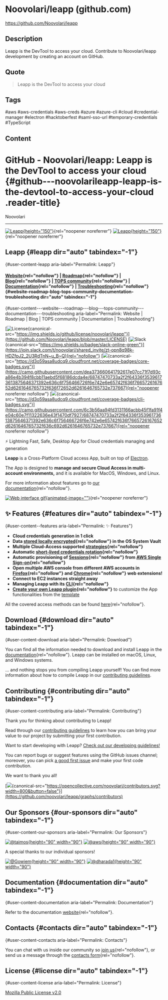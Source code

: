 # Noovolari/leapp (github.com)

<https://github.com/Noovolari/leapp>

## Description

Leapp is the DevTool to access your cloud. Contribute to Noovolari/leapp development by creating an account on GitHub.

## Quote

> Leapp is the DevTool to access your cloud

## Tags

#aws #aws-credentials #aws-creds #azure #azure-cli #cloud #credential-manager #electron #hacktoberfest #saml-sso-url #temporary-credentials #TypeScript

## Content

# GitHub - Noovolari/leapp: Leapp is the DevTool to access your cloud {#github---noovolarileapp-leapp-is-the-devtool-to-access-your-cloud .reader-title}

Noovolari

------------------------------------------------------------------------

[![Leapp](https://github.com/Noovolari/leapp/raw/master/.github/images/README-1.png#gh-dark-mode-only){height="150"}](https://github.com/Noovolari/leapp/blob/master/.github/images/README-1.png#gh-dark-mode-only){rel="noopener noreferrer"}
[![Leapp](https://github.com/Noovolari/leapp/raw/master/.github/images/README-1-dark.png#gh-light-mode-only){height="150"}](https://github.com/Noovolari/leapp/blob/master/.github/images/README-1-dark.png#gh-light-mode-only){rel="noopener noreferrer"}

## Leapp {#leapp dir="auto" tabindex="-1"}

[](#leapp){#user-content-leapp aria-label="Permalink: Leapp"}

#### [Website](https://www.leapp.cloud/){rel="nofollow"} \| [Roadmap](https://roadmap.leapp.cloud/tabs/4-in-progress){rel="nofollow"} \| [Blog](https://medium.com/leapp-cloud){rel="nofollow"} \| [TOPS community](https://join.slack.com/t/noovolari/shared_invite/zt-opn8q98k-HDZfpJ2_2U3RdTnN~u_B~Q){rel="nofollow"} \| [Documentation](https://docs.leapp.cloud/){rel="nofollow"} \| [Troubleshooting](https://docs.leapp.cloud/latest/troubleshooting/app-data/){rel="nofollow"} {#website-roadmap-blog-tops-community-documentation-troubleshooting dir="auto" tabindex="-1"}

[](#--website---roadmap---blog---tops-community---documentation---troubleshooting){#user-content---website---roadmap---blog---tops-community---documentation---troubleshooting aria-label="Permalink: Website |
  Roadmap |
  Blog |
  TOPS community |
  Documentation |
  Troubleshooting"}

[![License](https://camo.githubusercontent.com/17dbabd356010721fd158a5cb844cfe0d41314e02926fb4ad7fd088488cbdcc0/68747470733a2f2f696d672e736869656c64732e696f2f6769746875622f6c6963656e73652f6e6f6f766f6c6172692f6c65617070){canonical-src="https://img.shields.io/github/license/noovolari/leapp"}](https://github.com/Noovolari/leapp/blob/master/LICENSE)
[![Slack](https://camo.githubusercontent.com/cdb9967c52736ff057d5000dd749a3ac0f738c01afb41eb74bd46815dd5c2ead/68747470733a2f2f696d672e736869656c64732e696f2f62616467652f736c61636b2d6f6e6c696e652d677265656e){canonical-src="https://img.shields.io/badge/slack-online-green"}](https://join.slack.com/t/noovolari/shared_invite/zt-opn8q98k-HDZfpJ2_2U3RdTnN~u_B~Q){rel="nofollow"}
[![](https://camo.githubusercontent.com/dea373660641792617e07cc71f7d93ca86e4b394f8cbb11aebd5f68186dcda4e/68747470733a2f2f64336f35396173613875646371392e636c6f756466726f6e742e6e65742f636f7665726167652d6261646765732f636f72652d6261646765732e737667){canonical-src="https://d3o59asa8udcq9.cloudfront.net/coverage-badges/core-badges.svg"}](https://camo.githubusercontent.com/dea373660641792617e07cc71f7d93ca86e4b394f8cbb11aebd5f68186dcda4e/68747470733a2f2f64336f35396173613875646371392e636c6f756466726f6e742e6e65742f636f7665726167652d6261646765732f636f72652d6261646765732e737667){rel="noopener noreferrer nofollow"}
[![](https://camo.githubusercontent.com/6c3b56aa94fd3131166acbb45f1fa91f4e04c60e7f11322636e43f1470df7927/68747470733a2f2f64336f35396173613875646371392e636c6f756466726f6e742e6e65742f636f7665726167652d6261646765732f636c692d6261646765732e737667){canonical-src="https://d3o59asa8udcq9.cloudfront.net/coverage-badges/cli-badges.svg"}](https://camo.githubusercontent.com/6c3b56aa94fd3131166acbb45f1fa91f4e04c60e7f11322636e43f1470df7927/68747470733a2f2f64336f35396173613875646371392e636c6f756466726f6e742e6e65742f636f7665726167652d6261646765732f636c692d6261646765732e737667){rel="noopener noreferrer nofollow"}

⚡ Lightning Fast, Safe, Desktop App for Cloud credentials managing and generation

**Leapp** is a Cross-Platform Cloud access App, built on top of [Electron](https://github.com/electron/electron).

The App is designed to **manage and secure Cloud Access in multi-account environments,** and it is available for MacOS, Windows, and Linux.

For more information about features go to [our documentation](https://docs.leapp.cloud/){rel="nofollow"}.

[![Web interface gif](https://github.com/Noovolari/leapp/raw/master/.github/images/Leapp-animation.gif){animated-image=""}](https://github.com/Noovolari/leapp/blob/master/.github/images/Leapp-animation.gif){rel="noopener noreferrer"}

## ✨ Features {#features dir="auto" tabindex="-1"}

[](#-features){#user-content--features aria-label="Permalink: ✨ Features"}

-   **Cloud credentials generation in 1 click**
-   **Data [stored locally encrypted](https://docs.leapp.cloud/latest/security/system-vault/){rel="nofollow"} in the OS System Vault**
-   **Multiple Cloud-Access supported [strategies](https://docs.leapp.cloud/latest/configuration/){rel="nofollow"}**
-   **Automatic [short-lived credentials rotation](https://docs.leapp.cloud/latest/security/credentials-generation/aws/){rel="nofollow"}**
-   **Automatic provisioning of [Sessions](https://docs.leapp.cloud/latest/sessions/){rel="nofollow"} from [AWS Single Sign-on](https://docs.leapp.cloud/latest/configuring-integration/configure-aws-single-sign-on-integration/){rel="nofollow"}**
-   **Open multiple AWS console from different AWS accounts in [Firefox](https://addons.mozilla.org/it/firefox/addon/leapp-multi-console-extension/){rel="nofollow"} and [Chrome](https://docs.leapp.cloud/0.16.2/built-in-features/multi-console/#chrome-edge-and-other-chromium-based-browsers){rel="nofollow"} web extensions!**
-   **Connect to EC2 instances straight away**
-   **Managing Leapp with its [CLI](https://docs.leapp.cloud/latest/cli/){rel="nofollow"}**
-   **[Create your own Leapp plugin](https://docs.leapp.cloud/0.14.1/plugins/plugins-introduction/){rel="nofollow"}** to customize the App functionalities from the [template](https://github.com/Noovolari/leapp-plugin-template)

All the covered access methods can be found [here](https://docs.leapp.cloud/latest/configuration/){rel="nofollow"}.

## Download {#download dir="auto" tabindex="-1"}

[](#download){#user-content-download aria-label="Permalink: Download"}

You can find all the information needed to download and install Leapp in the [documentation](https://docs.leapp.cloud/latest/installation/install-leapp/){rel="nofollow"}.
Leapp can be installed on macOS, Linux, and Windows systems.

\... and nothing stops you from compiling Leapp yourself! You can find more information about how to
compile Leapp in our [contributing guidelines](https://github.com/Noovolari/leapp/blob/master/CONTRIBUTING.md).

## Contributing {#contributing dir="auto" tabindex="-1"}

[](#contributing){#user-content-contributing aria-label="Permalink: Contributing"}

Thank you for thinking about contributing to Leapp!

Read through our [contributing guidelines](https://github.com/Noovolari/leapp/blob/master/CONTRIBUTING.md)
to learn how you can bring your value to our project by submitting your first contribution.

Want to start developing with Leapp? [Check out our developing guidelines!](https://github.com/Noovolari/leapp/blob/master/DEVELOPMENT.md)

You can report bugs or suggest features using the GitHub issues channel; moreover, you can pick
[a good first issue](https://github.com/noovolari/leapp/contribute) and make your first code contribution.

We want to thank you all!

[![](https://camo.githubusercontent.com/6a9403c3e1a2f13fe285d2bafad8136c9f82cf922f2e02d7611605f987305f31/68747470733a2f2f6f70656e636f6c6c6563746976652e636f6d2f6e6f6f766f6c6172692f636f6e7472696275746f72732e7376673f77696474683d38303026627574746f6e3d66616c7365){canonical-src="https://opencollective.com/noovolari/contributors.svg?width=800&button=false"}](https://github.com/noovolari/leapp/graphs/contributors)

## Our Sponsors {#our-sponsors dir="auto" tabindex="-1"}

[](#our-sponsors){#user-content-our-sponsors aria-label="Permalink: Our Sponsors"}

[![\@taimos](https://avatars.githubusercontent.com/u/1290287?s=60&v=4){height="90" width="90"}](https://github.com/taimos)
[![\@aws](https://avatars.githubusercontent.com/u/2232217?s=60&v=4){height="90" width="90"}](https://github.com/aws)

A special thanks to our individual sponsors!

[![\@Gowiem](https://avatars.githubusercontent.com/u/1392040?v=4){height="90" width="90"}](https://github.com/Gowiem)
[![\@dharada1](https://avatars.githubusercontent.com/u/6387224?v=4){height="90" width="90"}](https://github.com/dharada1)

## Documentation {#documentation dir="auto" tabindex="-1"}

[](#documentation){#user-content-documentation aria-label="Permalink: Documentation"}

Refer to the documentation [website](https://docs.leapp.cloud/){rel="nofollow"}.

## Contacts {#contacts dir="auto" tabindex="-1"}

[](#contacts){#user-content-contacts aria-label="Permalink: Contacts"}

You can chat with us inside our community so [join us](https://join.slack.com/t/noovolari/shared_invite/zt-noc0ju05-18_GRX~Zi6Jz8~95j5CySA){rel="nofollow"}, or send us a message through the [contacts form](https://www.leapp.cloud/contacts){rel="nofollow"}.

## License {#license dir="auto" tabindex="-1"}

[](#license){#user-content-license aria-label="Permalink: License"}

[Mozilla Public License v2.0](https://github.com/Noovolari/leapp/blob/master/LICENSE)
